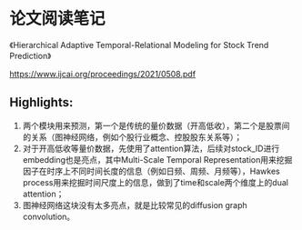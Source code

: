 # 论文阅读笔记

《Hierarchical Adaptive Temporal-Relational Modeling for Stock Trend Prediction》

https://www.ijcai.org/proceedings/2021/0508.pdf

## Highlights:

1. 两个模块用来预测，第一个是传统的量价数据（开高低收），第二个是股票间的关系（图神经网络，例如个股行业概念、控股股东关系等）；
2. 对于开高低收等量价数据，先使用了attention算法，后续对stock_ID进行embedding也是亮点，其中Multi-Scale Temporal Representation用来挖掘因子在时序上不同时间长度的信息（例如日频、周频、月频等），Hawkes process用来挖掘时间尺度上的信息，做到了time和scale两个维度上的dual attention； 
3. 图神经网络这块没有太多亮点，就是比较常见的diffusion graph convolution。
